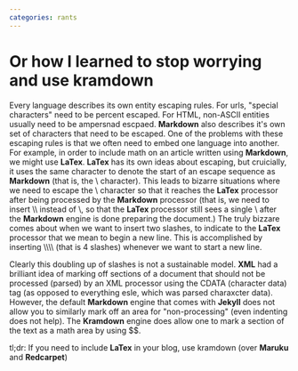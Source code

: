 ```yaml
---
categories: rants
---
```


# Or how I learned to stop worrying and use kramdown

Every language describes its own entity escaping rules. For urls, "special characters" need to be percent escaped.  For HTML, non-ASCII entities usually need to be ampersnad escpaed.  __Markdown__ also describes it's own set of characters that need to be escaped.  One of the problems with these escaping rules is that we often need to embed one language into another.  For example, in order to include math on an article written using __Markdown__, we might use __LaTex__.  __LaTex__ has its own ideas about escaping, but cruicially, it uses the same character to denote the start of an escape sequence as __Markdown__ (that is, the \\ character).  This leads to bizarre situations where we need to escape the \\ character so that it reaches the __LaTex__ processor after being processed by the __Markdown__ processor (that is, we need to insert \\\\ instead of \\, so that the __LaTex__ processor still sees a single \\ after the __Markdown__ engine is done preparing the document.)  The truly bizzare comes about when we want to insert two slashes, to indicate to the __LaTex__ processor that we mean to begin a new line.  This is accomplished by inserting \\\\\\\\ (that is 4 slashes) whenever we want to start a new line.


Clearly this doubling up of slashes is not a sustainable model.  __XML__ had a brilliant idea of marking off sections of a document that should not be processed (parsed) by an XML processor using the CDATA (character data) tag (as opposed to everything esle, which was parsed charaxcter data).  However, the default __Markdown__ engine that comes with __Jekyll__ does not allow you to similarly mark off an area for "non-processing" (even indenting does not help). The __Kramdown__ engine does allow one to mark a section of the text as a math area by using \$\$.

tl;dr: If you need to include __LaTex__ in your blog, use kramdown (over __Maruku__ and __Redcarpet__)